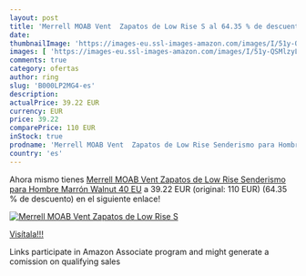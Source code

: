 ```yaml
---
layout: post
title: 'Merrell MOAB Vent  Zapatos de Low Rise S al 64.35 % de descuento'
date: 
thumbnailImage: 'https://images-eu.ssl-images-amazon.com/images/I/51y-QSMlzyL._SL200_.jpg'
images: [ 'https://images-eu.ssl-images-amazon.com/images/I/51y-QSMlzyL._SL200_.jpg' ]
comments: true
category: ofertas
author: ring
slug: 'B000LP2MG4-es'
description:
actualPrice: 39.22 EUR
currency: EUR
price: 39.22
comparePrice: 110 EUR
inStock: true
prodname: 'Merrell MOAB Vent  Zapatos de Low Rise Senderismo para Hombre  Marrón  Walnut   40 EU'
country: 'es'
---
```


Ahora mismo tienes [Merrell MOAB Vent  Zapatos de Low Rise Senderismo para Hombre  Marrón  Walnut   40 EU](https://www.amazon.es/dp/B000LP2MG4/?tag=tolees-21) a 39.22 EUR (original: 110 EUR) (64.35 %  de descuento) en el siguiente enlace!

[![Merrell MOAB Vent  Zapatos de Low Rise S](https://images-eu.ssl-images-amazon.com/images/I/51y-QSMlzyL._SL200_.jpg)](https://www.amazon.es/dp/B000LP2MG4/?tag=tolees-21)

[Visítala!!!](https://www.amazon.es/dp/B000LP2MG4/?tag=tolees-21)

Links participate in Amazon Associate program and might generate a comission on qualifying sales
